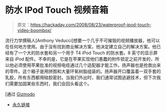# 防水 IPod Touch 视频音箱

> 原文：<https://hackaday.com/2008/08/23/waterproof-ipod-touch-video-boombox/>

流行力学撰稿人[Anthony Veducci]想要一个几乎不可摧毁的视频播放器，他可以在任何地方使用。由于没有找到商业解决方案，他决定建立自己的解决方案。他已经有了一个大的防水套和另一个用于 T4 iPod Touch 的防水套。8 英寸的显示屏来自 iPod 配件。不幸的是，它是在苹果实现他们愚蠢的附件锁定之前开发的，所以他必须使用苹果批准的视频电缆通过几个适配器才能工作。扬声器也是抢救出来的零件。这个箱子是用拼图和大量环氧树脂组装的。扬声器开口覆盖着一双手套的乳胶，所有东西都用硅胶密封。当我们外出时，我们通常试图逃避技术，但下次我们需要加固某些东西时，我们会回头看这个。

[通过 [Gizmodo](http://gizmodo.com/5040910/build-your-own-waterproof-ipod-video-boombox)

*   [永久链接](http://www.popularmechanics.com/technology/how_to/4278895.html?page=1)